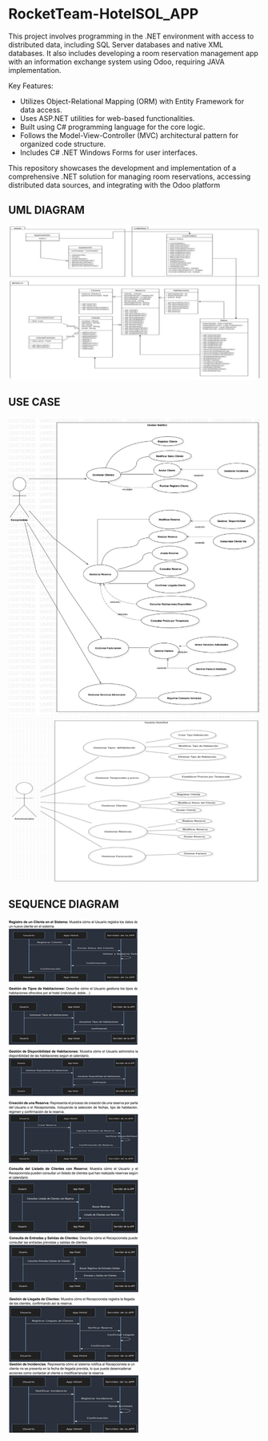 # RocketTeam-HotelSOL_APP
This project involves programming in the .NET environment with access to distributed data, including SQL Server databases and native XML databases. It also includes developing a room reservation management app with an information exchange system using Odoo, requiring JAVA implementation.


Key Features:
* Utilizes Object-Relational Mapping (ORM) with Entity Framework for data access.
* Uses ASP.NET utilities for web-based functionalities.
* Built using C# programming language for the core logic.
* Follows the Model-View-Controller (MVC) architectural pattern for organized code structure.
* Includes C# .NET Windows Forms for user interfaces.

  
This repository showcases the development and implementation of a comprehensive .NET solution for managing room reservations, accessing distributed data sources, and integrating with the Odoo platform

## UML DIAGRAM
![UML Diagram](diagramas/diagrama_de_clases.jpg)

## USE CASE
![use_case](diagramas/Casos_de_uso.jpg)
![use_case](diagramas/Casos_de_uso_admin.jpg)

## SEQUENCE DIAGRAM
![use_case](diagramas/secuencia.jpg)
